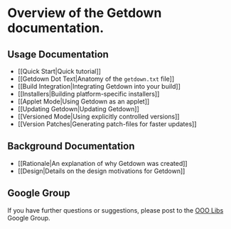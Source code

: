 # Overview of the Getdown documentation.

## Usage Documentation

- [[Quick Start|Quick tutorial]]
- [[Getdown Dot Text|Anatomy of the `getdown.txt` file]]
- [[Build Integration|Integrating Getdown into your build]]
- [[Installers|Building platform-specific installers]]
- [[Applet Mode|Using Getdown as an applet]]
- [[Updating Getdown|Updating Getdown]]
- [[Versioned Mode|Using explicitly controlled versions]]
- [[Version Patches|Generating patch-files for faster updates]]

## Background Documentation

- [[Rationale|An explanation of why Getdown was created]]
- [[Design|Details on the design motivations for Getdown]]

## Google Group

If you have further questions or suggestions, please post to the
[OOO Libs](http://groups.google.com/group/ooo-libs) Google Group.